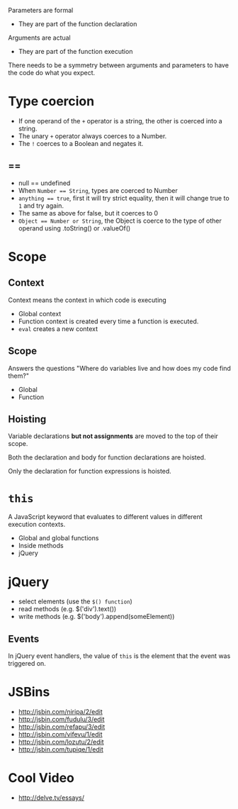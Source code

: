 Parameters are formal
- They are part of the function declaration

Arguments are actual
- They are part of the function execution

There needs to be a symmetry between arguments and parameters to have the code do what you expect.

# Type coercion
- If one operand of the `+` operator is a string, the other is coerced into a string.
- The unary `+` operator always coerces to a Number.
- The `!` coerces to a Boolean and negates it.
## ==
- null == undefined
- When `Number == String`, types are coerced to Number
- `anything == true`, first it will try strict equality, then it will change true to `1` and try again.
- The same as above for false, but it coerces to 0
- `Object == Number or String`, the Object is coerce to the type of other operand using .toString() or .valueOf()

# Scope
## Context
Context means the context in which code is executing
- Global context
- Function context is created every time a function is executed.
- `eval` creates a new context

## Scope
Answers the questions "Where do variables live and how does my code find them?"
- Global
- Function

## Hoisting
Variable declarations **but not assignments** are moved to the top of their scope.

Both the declaration and body for function declarations are hoisted.

Only the declaration for function expressions is hoisted.

# `this`
A JavaScript keyword that evaluates to different values in different execution contexts.

- Global and global functions
- Inside methods
- jQuery

# jQuery
- select elements (use the `$() function`)
- read methods (e.g. $('div').text())
- write methods (e.g. $('body').append(someElement))

## Events
In jQuery event handlers, the value of `this` is the element that the event was triggered on.

# JSBins
- http://jsbin.com/niripa/2/edit
- http://jsbin.com/fudulu/3/edit
- http://jsbin.com/refapu/3/edit
- http://jsbin.com/vifevu/1/edit
- http://jsbin.com/lozutu/2/edit
- http://jsbin.com/tupiqe/1/edit

# Cool Video
- http://delve.tv/essays/

